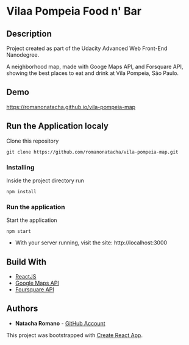 Vilaa Pompeia Food n' Bar
===============================

## Description

Project created as part of the Udacity Advanced Web Front-End Nanodegree.

A neighborhood map, made with Googe Maps API, and Forsquare API, showing the best places to eat and drink at Vila Pompeia, São Paulo. 

## Demo

https://romanonatacha.github.io/vila-pompeia-map

## Run the Application localy

Clone this repository

```
git clone https://github.com/romanonatacha/vila-pompeia-map.git
```

### Installing

Inside the project directory run

```
npm install
```

### Run the application

Start the application

```
npm start
```

* With your server running, visit the site: http://localhost:3000

## Build With

* [ReactJS](https://reactjs.org/)
* [Google Maps API](https://cloud.google.com/google_maps‎)
* [Foursquare API](https://developer.foursquare.com/)


 ## Authors

* **Natacha Romano** - [GitHub Account](https://github.com/romanonatacha)





This project was bootstrapped with [Create React App](https://github.com/facebook/create-react-app).


